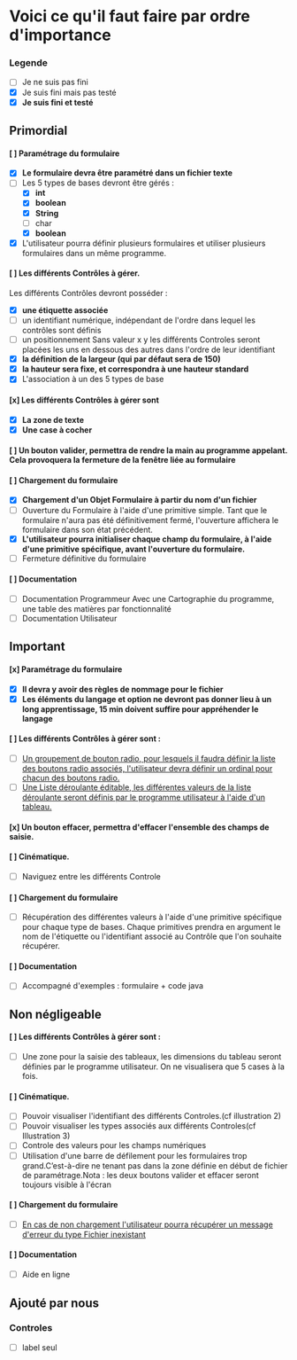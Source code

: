 # Voici ce qu'il faut faire par ordre d'importance
### Legende
- [ ] Je ne suis pas fini
- [x] Je suis fini mais pas testé
- [x] **Je suis fini et testé**

## Primordial
#### [ ] Paramétrage du formulaire
- [x] **Le formulaire devra être paramétré dans un fichier texte**
- [ ] Les 5 types de bases devront être gérés :
	- [x] **int**
	- [x] **boolean**
	- [x] **String**
	- [ ] char
	- [x] **boolean**
- [x] L'utilisateur pourra définir plusieurs formulaires et utiliser plusieurs formulaires dans un même programme.

#### [ ] Les différents Contrôles à gérer.
Les différents Contrôles devront posséder :
- [x] **une étiquette associée**
- [ ] un  identifiant numérique, indépendant de l'ordre dans lequel les contrôles sont définis
- [ ] un positionnement Sans valeur x y les différents Controles seront placées les uns en dessous des autres dans l'ordre de leur identifiant
- [x] **la définition de la largeur (qui par défaut sera de 150)**
- [x] **la hauteur sera fixe, et correspondra à une hauteur standard**
- [x] L'association à un des 5 types de base

#### [x] Les différents Contrôles à gérer sont
- [x] **La zone de texte**
- [x] **Une case à cocher**

#### [ ] Un  bouton  valider,  permettra  de  rendre  la main  au  programme  appelant.  Cela  provoquera  la fermeture de la fenêtre liée au formulaire
#### [ ] Chargement du formulaire
- [x] **Chargement d'un Objet Formulaire à partir du nom d'un fichier**
- [ ] Ouverture du Formulaire à l'aide d'une primitive simple. Tant  que  le  formulaire  n'aura  pas  été  définitivement  fermé,  l'ouverture affichera le formulaire dans son état précédent.
- [x] **L'utilisateur  pourra  initialiser  chaque  champ  du  formulaire,  à  l'aide  d'une  primitive spécifique, avant l'ouverture du formulaire.**
- [ ] Fermeture définitive du formulaire

#### [ ] Documentation
- [ ] Documentation Programmeur Avec une Cartographie du programme, une table des matières par fonctionnalité
- [ ] Documentation Utilisateur

## Important

#### [x] Paramétrage du formulaire
- [x] **Il devra y avoir des règles de nommage pour le fichier**
- [x] **Les éléments du langage et option ne devront pas donner lieu à un long apprentissage, 15 min doivent suffire pour appréhender le langage**

#### [ ] Les différents Contrôles à gérer sont :
- [ ] <u>Un groupement de bouton radio, pour lesquels il faudra définir la liste des boutons radio associés, l'utilisateur devra définir un ordinal pour chacun des boutons radio.</u>
- [ ] <u>Une Liste déroulante éditable, les différentes valeurs de la liste déroulante seront définis par le programme utilisateur à l'aide d'un tableau.</u>

#### [x] Un bouton effacer, permettra d'effacer l'ensemble des champs de saisie.

#### [ ] Cinématique.
- [ ] Naviguez entre les différents Controle

#### [ ] Chargement du formulaire
- [ ] Récupération des différentes valeurs à l'aide d'une primitive spécifique pour chaque type de bases. Chaque primitives prendra en argument le nom de l'étiquette ou l'identifiant associé au Contrôle que l'on souhaite récupérer.

#### [ ] Documentation
- [ ] Accompagné d'exemples : formulaire + code java

## Non négligeable

#### [ ] Les différents Contrôles à gérer sont :
- [ ] Une zone pour la saisie des tableaux, les dimensions du tableau seront définies par le programme utilisateur. On ne visualisera que 5 cases à la fois.

#### [ ] Cinématique.
- [ ] Pouvoir visualiser l'identifiant des différents Controles.(cf illustration 2)
- [ ] Pouvoir visualiser les types associés aux différents Controles(cf Illustration 3)
- [ ] Controle des valeurs pour les champs numériques
- [ ] Utilisation d'une barre de défilement pour les formulaires trop grand.C’est-à-dire ne tenant pas dans la zone définie en début de fichier de paramétrage.Nota : les deux boutons valider et effacer seront toujours visible à l'écran

#### [ ] Chargement du formulaire
- [ ] <u>En cas de non chargement l'utilisateur pourra récupérer un message d'erreur du type
Fichier inexistant</u>

#### [ ] Documentation
- [ ] Aide en ligne

## Ajouté par nous
### Controles
- [ ] label seul
